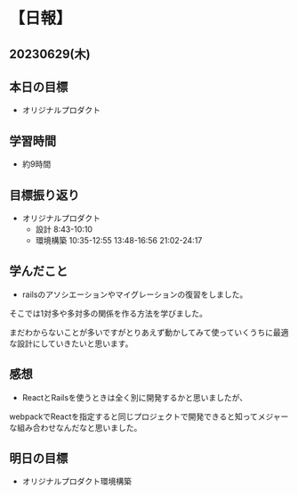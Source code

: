 # 【日報】
## 20230629(木)
## 本日の目標
- オリジナルプロダクト

## 学習時間
- 約9時間

## 目標振り返り
- オリジナルプロダクト
    - 設計 8:43-10:10
    - 環境構築 10:35-12:55 13:48-16:56 21:02-24:17

## 学んだこと
- railsのアソシエーションやマイグレーションの復習をしました。

そこでは1対多や多対多の関係を作る方法を学びました。

まだわからないことが多いですがとりあえず動かしてみて使っていくうちに最適な設計にしていきたいと思います。


## 感想
- ReactとRailsを使うときは全く別に開発するかと思いましたが、

webpackでReactを指定すると同じプロジェクトで開発できると知ってメジャーな組み合わせなんだなと思いました。

## 明日の目標
- オリジナルプロダクト環境構築


